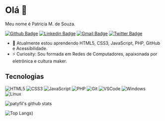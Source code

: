 # Olá 👋

Meu nome é Patrícia M. de Souza.

[![Github Badge](https://img.shields.io/badge/-Github-000?style=flat-square&logo=Github&logoColor=white&link=https://github.com/patyfil)](https://github.com/patyfil)
[![Linkedin Badge](https://img.shields.io/badge/-LinkedIn-blue?style=flat-square&logo=Linkedin&logoColor=white&link=https://www.linkedin.com/in/patricia-de-souza/)](https://www.linkedin.com/in/patricia-de-souza/)
[![Gmail Badge](https://img.shields.io/badge/-Gmail-c14438?style=flat-square&logo=Gmail&logoColor=white&link=mailto:patyfil@gmail.com)](mailto:patyfil@gmail.com)
[![Twitter Badge](https://img.shields.io/badge/-Twitter-blue?style=flat-square&logo=Twitter&logoColor=white&link=https://twitter.com/PATYFIL)](https://twitter.com/PATYFIL)



- 🌱 Atualmente estou aprendendo HTML5, CSS3, JavaScript, PHP, GitHub e Acessibilidade.
- ⚡ Curiosity: Sou formada em Redes de Computadores, apaixonada por eletrônica e cultura maker.

## Tecnologias
![HTML5](https://img.shields.io/badge/-HTML5-E34F26?style=flat-square&logo=html5&logoColor=white)
![CSS3](https://img.shields.io/badge/-CSS3-549FDE?style=flat-square&logo=css3&logoColor=white)
![JavaScript](https://img.shields.io/badge/-JavaScript-F7B93E?style=flat-square&logo=javascript&logoColor=fff)
![PHP](https://img.shields.io/badge/-PHP-8892BF?style=flat-square&logo=php&logoColor=white)
![Git](https://img.shields.io/badge/-Git-F05032?style=flat-square&logo=git&logoColor=white)
![VSCode](https://img.shields.io/badge/-VSCode-0085D1?style=flat-square&logo=visual-studio-code&logoColor=white)
![Windows](https://img.shields.io/badge/-Windows-00ADEF?style=flat-square&logo=windows&logoColor=white)
![Linux](https://img.shields.io/badge/-Linux-16C60C?style=flat-square&logo=linux&logoColor=white)

![patyfil's github stats](https://github-readme-stats.vercel.app/api?username=patyfil&&show_icons=true&theme=radical)

![Top Langs](https://github-readme-stats.vercel.app/api/top-langs/?username=patyfil&layout=compact&theme=radical))
